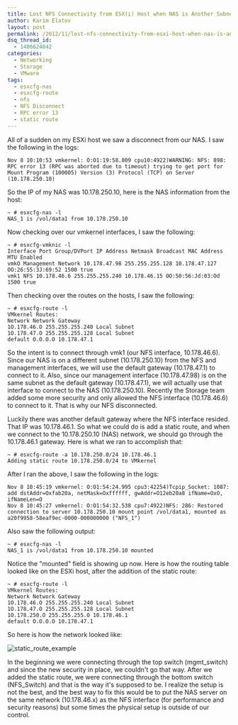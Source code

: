 ```yaml
---
title: Lost NFS Connectivity from ESX(i) Host when NAS is Another Subnet
author: Karim Elatov
layout: post
permalink: /2012/11/lost-nfs-connectivity-from-esxi-host-when-nas-is-another-subnet/
dsq_thread_id:
  - 1406624842
categories:
  - Networking
  - Storage
  - VMware
tags:
  - esxcfg-nas
  - esxcfg-route
  - nfs
  - NFS Disconnect
  - RPC error 13
  - static route
---
```

All of a sudden on my ESXi host we saw a disconnect from our NAS. I saw the following in the logs:


	Nov 8 10:10:53 vmkernel: O:O1:19:58.809 cpu10:4922)WARNING: NFS: 898: RPC error 13 (RPC was aborted due to timeout) trying to get port for Mount Program (100005) Version (3) Protocol (TCP) on Server (10.178.250.10)


So the IP of my NAS was 10.178.250.10, here is the NAS information from the host:


	~ # esxcfg-nas -l
	NAS_1 is /vol/data1 from 10.178.250.10


Now checking over our vmkernel interfaces, I saw the following:


	~ # esxcfg-vmknic -l
	Interface Port Group/DVPort IP Address Netmask Broadcast MAC Address MTU Enabled
	vmkO Management Network 10.178.47.98 255.255.255.128 10.178.47.127 OO:26:55:3J:69:52 1500 true
	vmk1 NFS 10.178.46.6 255.255.255.240 10.178.46.15 OO:50:56:Jd:03:Od 1500 true


Then checking over the routes on the hosts, I saw the following:


	~ # esxcfg-route -l
	VMkernel Routes:
	Network Network Gateway
	1O.178.46.O 255.255.255.240 Local Subnet
	1O.178.47.O 255.255.255.128 Local Subnet
	default O.O.O.O 10.178.47.1


So the intent is to connect through vmk1 (our NFS interface, 10.178.46.6). Since our NAS is on a different subnet (10.178.250.10) from the NFS and management interfaces, we will use the default gateway (10.178.47.1) to connect to it. Also, since our management interface (10.178.47.98) is on the same subnet as the default gateway (10.178.47.1), we will actually use that interface to connect to the NAS (10.178.250.10). Recently the Storage team added some more security and only allowed the NFS interface (10.178.46.6) to connect to it. That is why our NFS disconnected.

Luckily there was another default gateway where the NFS interface resided. That IP was 10.178.46.1. So what we could do is add a static route, and when we connect to the 10.178.250.10 (NAS) network, we should go through the 10.178.46.1 gateway. Here is what we ran to accomplish that:


	~ # esxcfg-route -a 10.178.250.0/24 10.178.46.1
	Adding static route 10.178.250.0/24 to VMkernel


After I ran the above, I saw the following in the logs:


	Nov 8 10:45:19 vmkernel: O:O1:54:24.995 cpu3:42254)Tcpip_Socket: 1087: add dstAddr=Oxfab20a, netMask=Oxffffff, gwAddr=O12eb20a8 ifName=OxO, ifNameLen=O
	Nov 8 10:45:27 vmkernel: O:O1:54:32.538 cpu7:4922)NFS: 286: Restored connection to server 10.178.250.10 mount point /vol/data1, mounted as a20f9958-58eaf9ec-0000-000000000 ("NFS_1")


Also saw the following output:


	~ # esxcfg-nas -l
	NAS_1 is /vol/data1 from 10.178.250.10 mounted


Notice the "mounted" field is showing up now. Here is how the routing table looked like on the ESXi host, after the addition of the static route:


	~ # esxcfg-route -l
	VMkernel Routes:
	Network Network Gateway
	1O.178.46.O 255.255.255.240 Local Subnet
	1O.178.47.O 255.255.255.128 Local Subnet
	1O.178.250.O 255.255.255.O 10.178.46.1
	default O.O.O.O 10.178.47.1


So here is how the network looked like:

![static_route_example](http://virtuallyhyper.com/wp-content/uploads/2012/11/static_route_example.jpg)

In the beginning we were connecting through the top switch (mgmt_switch) and since the new security in place, we couldn't go that way. After we added the static route, we were connecting through the bottom switch (NFS_Switch) and that is the way it's supposed to be. I realize the setup is not the best, and the best way to fix this would be to put the NAS server on the same network (10.178.46.x) as the NFS interface (for performance and security reasons) but some times the physical setup is outside of our control.

